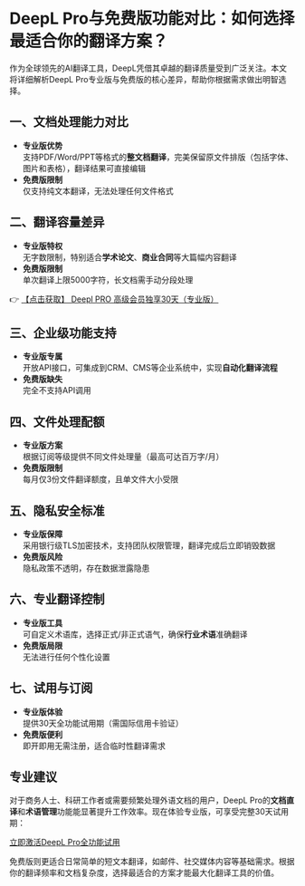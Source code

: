# DeepL Pro与免费版功能对比：如何选择最适合你的翻译方案？

作为全球领先的AI翻译工具，DeepL凭借其卓越的翻译质量受到广泛关注。本文将详细解析DeepL Pro专业版与免费版的核心差异，帮助你根据需求做出明智选择。

## 一、文档处理能力对比
- **专业版优势**  
  支持PDF/Word/PPT等格式的**整文档翻译**，完美保留原文件排版（包括字体、图片和表格），翻译结果可直接编辑
- **免费版限制**  
  仅支持纯文本翻译，无法处理任何文件格式

## 二、翻译容量差异
- **专业版特权**  
  无字数限制，特别适合**学术论文**、**商业合同**等大篇幅内容翻译
- **免费版限制**  
  单次翻译上限5000字符，长文档需手动分段处理

👉 [【点击获取】 Deepl PRO 高级会员独享30天（专业版） ](https://bit.ly/DEepl)

## 三、企业级功能支持
- **专业版专属**  
  开放API接口，可集成到CRM、CMS等企业系统中，实现**自动化翻译流程**
- **免费版缺失**  
  完全不支持API调用

## 四、文件处理配额
- **专业版方案**  
  根据订阅等级提供不同文件处理量（最高可达百万字/月）
- **免费版限制**  
  每月仅3份文件翻译额度，且单文件大小受限

## 五、隐私安全标准
- **专业版保障**  
  采用银行级TLS加密技术，支持团队权限管理，翻译完成后立即销毁数据
- **免费版风险**  
  隐私政策不透明，存在数据泄露隐患

## 六、专业翻译控制
- **专业版工具**  
  可自定义术语库，选择正式/非正式语气，确保**行业术语**准确翻译
- **免费版局限**  
  无法进行任何个性化设置

## 七、试用与订阅
- **专业版体验**  
  提供30天全功能试用期（需国际信用卡验证）
- **免费版便利**  
  即开即用无需注册，适合临时性翻译需求

## 专业建议
对于商务人士、科研工作者或需要频繁处理外语文档的用户，DeepL Pro的**文档直译**和**术语管理**功能能显著提升工作效率。现在体验专业版，可享受完整30天试用期：

[立即激活DeepL Pro全功能试用](https://bit.ly/DEepl)

免费版则更适合日常简单的短文本翻译，如邮件、社交媒体内容等基础需求。根据你的翻译频率和文档复杂度，选择最适合的方案才能最大化翻译工具的价值。